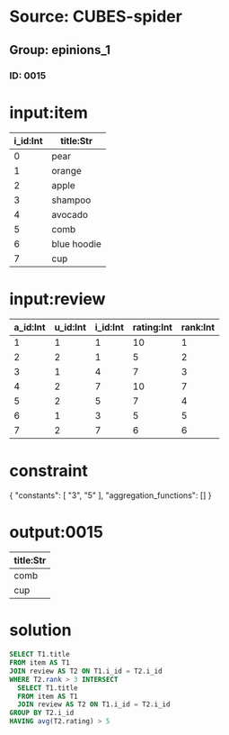 # Source: CUBES-spider
## Group: epinions_1
### ID: 0015

# input:item

| i_id:Int | title:Str |
|---|---|
| 0 | pear |
| 1 | orange |
| 2 | apple |
| 3 | shampoo |
| 4 | avocado |
| 5 | comb |
| 6 | blue hoodie |
| 7 | cup |

# input:review

| a_id:Int | u_id:Int | i_id:Int | rating:Int | rank:Int |
|---|---|---|---|---|
| 1 | 1 | 1 | 10 | 1 |
| 2 | 2 | 1 | 5 | 2 |
| 3 | 1 | 4 | 7 | 3 |
| 4 | 2 | 7 | 10 | 7 |
| 5 | 2 | 5 | 7 | 4 |
| 6 | 1 | 3 | 5 | 5 |
| 7 | 2 | 7 | 6 | 6 |

# constraint

{
  "constants": [
    "3",
    "5"
  ],
  "aggregation_functions": []
}

# output:0015

| title:Str |
|---|
| comb |
| cup |

# solution

```sql
SELECT T1.title
FROM item AS T1
JOIN review AS T2 ON T1.i_id = T2.i_id
WHERE T2.rank > 3 INTERSECT
  SELECT T1.title
  FROM item AS T1
  JOIN review AS T2 ON T1.i_id = T2.i_id
GROUP BY T2.i_id
HAVING avg(T2.rating) > 5
```
